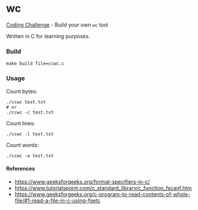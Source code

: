 # wc

[Coding Challenge](https://codingchallenges.fyi/challenges/challenge-wc/) - Build your own `wc` tool

Written in C for learning purposes.

### Build

```
make build file=ccwc.c
```

### Usage

Count bytes:
```
./ccwc test.txt
# or
./ccwc -c test.txt
```

Count lines:
```
./ccwc -l test.txt
```

Count words:
```
./ccwc -w test.txt
```

#### References

- https://www.geeksforgeeks.org/format-specifiers-in-c/
- https://www.tutorialspoint.com/c_standard_library/c_function_fscanf.htm
- https://www.geeksforgeeks.org/c-program-to-read-contents-of-whole-file/#1-read-a-file-in-c-using-fgetc
